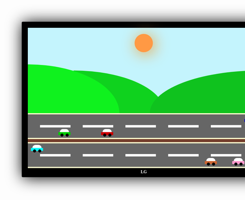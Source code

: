 # <!DOCTYPE html PUBLIC "-//W3C//DTD XHTML 1.0 Transitional//EN" "http://www.w3.org/TR/xhtml1/DTD/xhtml1-transitional.dtd">
<html xmlns="http://www.w3.org/1999/xhtml">
<head>
<meta http-equiv="Content-Type" content="text/html; charset=utf-8" />
<title>26.Sayfam</title>
<style type="text/css">
.tvdis{ width:760px; height:470px; background:#000; margin:50px auto; border-radius:4px; padding:20px; color:#FFF; font:bold 14px tahoma; text-align:center; box-shadow:2px 2px 50px #000}
.tvic{ width:760px; height:460px; background:#FFF; margin:0 0 5px 0}
.gokyuzu{ width:760px; height:210px; background:#c4f4fd; padding:20px 0 0 0}
.gunes{ width:60px; height:60px; background:#ff9944; border-radius:30px; margin:0 auto; box-shadow:5px 5px 50px #eda23d}
.dag1{ width:300px; height:160px; background:#0ff21e; float:left; border-radius:0 160% 0 0; margin:-110px 0 0 0; position:relative; z-index:2}
.dag2{ width:300px; height:140px; background:#0fd21e; float:left; border-radius:0 160% 0 0; margin:-90px 0 0 -150px; position:relative; z-index:1}
.dag3{ width:360px; height:140px; background:#0fc21e; float:left; border-radius:160% 0 0 0; margin:-90px 0 0 -50px; position:relative; z-index:1}
.otoban{ width:760px; height:77px; background:#666; border-top:4px solid #ffc;border-bottom:4px solid #ffc; float:left}
.refuj{ width:760px; height:10px; background:#743e2c; float:left}
.araba1{ width:40px; height:25px; float:right; margin:5px 10px 0 0}
.araba2{ width:40px; height:25px; float:left; margin:5px 0 0 100px}
.araba3{ width:40px; height:25px; float:left; margin:5px -50px 0 10px}
.araba4{ width:40px; height:25px; float:right; margin:5px 50px 0 0}
.cam{ width:30px; height:10px; background:#FFF; border-radius:10px 10px 0 0; margin:0 auto}
.kaporta1{ width:40px; height:10px; background:#00c; border-radius:2px; }
.kaporta2{ width:40px; height:10px; background:#0c0; border-radius:2px; }
.kaporta3{ width:40px; height:10px; background:#c00; border-radius:2px; }
.kaporta4{ width:40px; height:10px; background:#0ff; border-radius:2px; }
.kaporta5{ width:40px; height:10px; background:#f9c; border-radius:2px; }
.kaporta6{ width:40px; height:10px; background:#c63; border-radius:2px; }
.lastikler{ width:10px; height:10px; background:#000; border-radius:5px; float:left; margin:-5px 0 0 7px}
.serit{ width:100px; height:8px; background:#FFF; margin:35px 0 0 40px; float:left}
</style>
</head>

<body>
<div class="tvdis">
<div class="tvic">
<div class="gokyuzu">
<div class="gunes"></div>
</div>
<div class="dag1"></div>
<div class="dag2"></div>
<div class="dag3"></div>
<div class="otoban">
<div class="araba1">
<div class="cam"></div>
<div class="kaporta1"></div>
<div class="lastikler"></div>
<div class="lastikler"></div>
</div>
<div class="serit"></div>
<div class="serit"></div>
<div class="serit"></div>
<div class="serit"></div>
<div class="serit"></div>
<div class="araba2">
<div class="cam"></div>
<div class="kaporta2"></div>
<div class="lastikler"></div>
<div class="lastikler"></div>
</div>
<div class="araba2">
<div class="cam"></div>
<div class="kaporta3"></div>
<div class="lastikler"></div>
<div class="lastikler"></div>
</div>
</div>
<div class="refuj"></div>
<div class="otoban">
<div class="araba3">
<div class="cam"></div>
<div class="kaporta4"></div>
<div class="lastikler"></div>
<div class="lastikler"></div>
</div>
<div class="serit"></div>
<div class="serit"></div>
<div class="serit"></div>
<div class="serit"></div>
<div class="serit"></div>
<div class="araba4">
<div class="cam"></div>
<div class="kaporta5"></div>
<div class="lastikler"></div>
<div class="lastikler"></div>
</div>
<div class="araba4">
<div class="cam"></div>
<div class="kaporta6"></div>
<div class="lastikler"></div>
<div class="lastikler"></div>
</div>
</div>
</div>
LG
